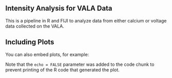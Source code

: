 
## Intensity Analysis for VALA Data

This is a pipeline in R and FIJI to analyze data from either calcium or
voltage data collected on the VALA.

## Including Plots

You can also embed plots, for example:

Note that the `echo = FALSE` parameter was added to the code chunk to
prevent printing of the R code that generated the plot.
